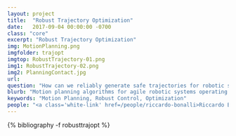 ```yaml
---
layout: project
title:  "Robust Trajectory Optimization"
date:   2017-09-04 00:00:00 -0700
class: "core"
excerpt: "Robust Trajectory Optimization"
img: MotionPlanning.png
imgfolder: trajopt
imgtop: RobustTrajectory-01.png
img1: RobustTrajectory-02.png
img2: PlanningContact.jpg
url:
question: "How can we reliably generate safe trajectories for robotic systems operating in uncertain environments?"
blurb: "Motion planning algorithms for agile robotic systems operating in uncertain environments, with application to self-driving cars, drones, and autonomous spacecraft. Emphasis is placed on real-time implementability (e.g., via massive parallelization on GPUs), on robustness (via techniques from robust model predictive control, convex optimization, and contraction theory), and on formal performance guarantees (via advanced mathematical and statistical tools)."
keywords: "Motion Planning, Robust Control, Optimization"
people: "<a class='white-link' href=/people/riccardo-bonalli>Riccardo Bonalli</a>, <a class='white-link' href=/people/benoit-landry>Benoit Landry</a>, <a class='white-link' href=/people/spencer-richards>Spencer M. Richards</a>"
---
```


<div class="project_bib">
{% bibliography -f robusttrajopt %}
</div>

